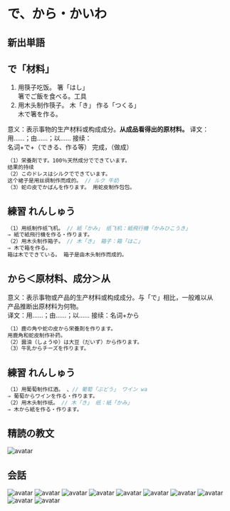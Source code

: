 # で、から・かいわ

## 新出単語

## で「材料」
1. 用筷子吃饭。 箸「はし」  
箸でご飯を食べる。工具
2. 用木头制作筷子。 木「き」 作る「つくる」  
木で箸を作る。

意义：表示事物的生产材料或构成成分。**从成品看得出的原材料。** 
译文：用......；由......；以...... 接续：  
名词+で+（できる、作る等） 完成，（做成）  

```ts
（1）栄養剤です。100％天然成分でできています。
结果的持续
（2）このドレスはシルクでできています。
这个裙子是用丝绸制作而成的。 // ルク 牛奶
（3）蛇の皮でかばんを作ります。 用蛇皮制作包包。

```

## 練習 れんしゅう

```ts
（1）用纸制作纸飞机。 // 紙「かみ」 纸飞机：紙飛行機「かみひこうき」
⇒ 紙で紙飛行機を作る・作ります。
（2）用木头制作箱子。 // 木「き」 箱子：箱「はこ」
⇒ 木で箱を作る。
箱は木でできている。 箱子是由木头制作而成的。
```
## から＜原材料、成分＞从

意义：表示事物或产品的生产材料或构成成分。与「で」相比，一般难以从  
产品推断出原材料为何物。  
译文：用......；由......；以...... 接续：名词+から  

```ts
（1）鹿の角や蛇の皮から栄養剤を作ります。
用鹿角和蛇皮制作补药。
（2）醤油（しょうゆ）は大豆（だいず）から作ります。
（3）牛乳からチーズを作ります。
```
## 練習 れんしゅう

```ts
（1）用葡萄制作红酒。 、// 葡萄「ぶどう」 ワイン wa
⇒ 葡萄からワインを作る・作ります。
（2）用木头制作纸。 // 木「き」 纸：紙「かみ」
⇒ 木から紙を作る・作ります。
```

## 精読の教文

![avatar](../images/9-2-1.png)

## 会話

![avatar](../images/9-1-かいわ-1.png)
![avatar](../images/9-1-かいわ-2.png)
![avatar](../images/9-1-かいわ-3.png)
![avatar](../images/9-1-かいわ-4.png)
![avatar](../images/9-1-かいわ-5.png)
![avatar](../images/9-1-かいわ-6.png)
![avatar](../images/9-1-かいわ-7.png)
![avatar](../images/9-1-かいわ-8.png)
![avatar](../images/9-1-かいわ-9.png)
![avatar](../images/9-1-かいわ-10.png)